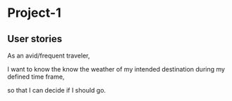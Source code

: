 # Project-1

## User stories

As an avid/frequent traveler,

I want to know the know the weather of my intended destination during my defined time frame,

so that I can decide if I should go.
